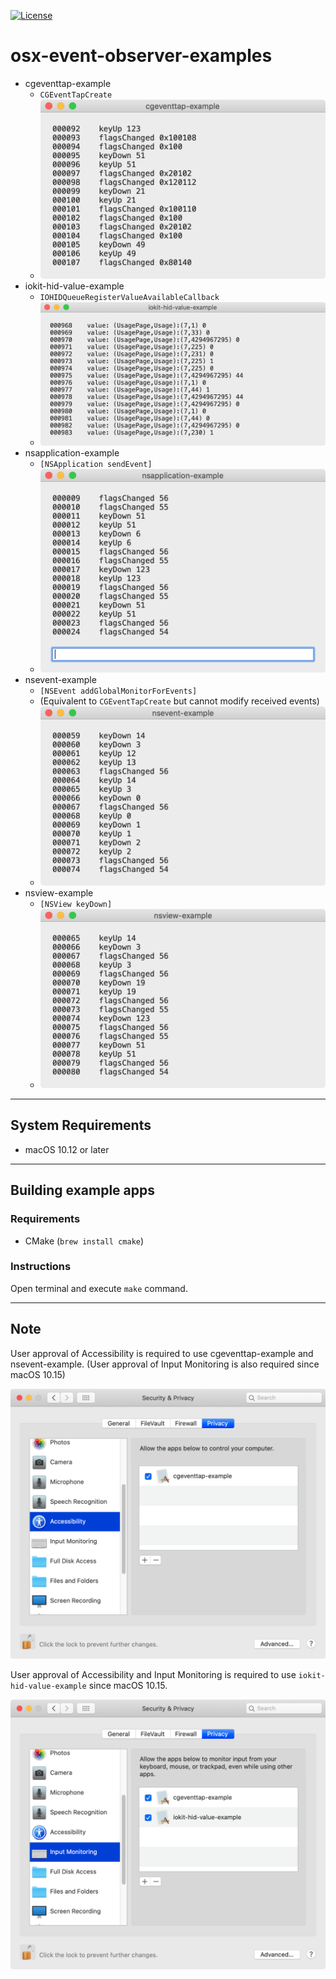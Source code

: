 [![License](https://img.shields.io/badge/license-Public%20Domain-blue.svg)](https://github.com/tekezo/osx-event-observer-examples/blob/master/LICENSE.md)

# osx-event-observer-examples

- cgeventtap-example
  - `CGEventTapCreate`
  - ![cgeventtap-example](docs/images/cgeventtap-example.png)
- iokit-hid-value-example
  - `IOHIDQueueRegisterValueAvailableCallback`
  - ![iokit-hid-value-example](docs/images/iokit-hid-value-example.png)
- nsapplication-example
  - `[NSApplication sendEvent]`
  - ![cgeventtap-example](docs/images/nsapplication-example.png)
- nsevent-example
  - `[NSEvent addGlobalMonitorForEvents]`
  - (Equivalent to `CGEventTapCreate` but cannot modify received events)
  - ![nsevent-example](docs/images/nsevent-example.png)
- nsview-example
  - `[NSView keyDown]`
  - ![nsview-example](docs/images/nsview-example.png)

---

## System Requirements

- macOS 10.12 or later

---

## Building example apps

### Requirements

- CMake (`brew install cmake`)

### Instructions

Open terminal and execute `make` command.

---

## Note

User approval of Accessibility is required to use cgeventtap-example and nsevent-example.
(User approval of Input Monitoring is also required since macOS 10.15)

![processes](docs/images/accessibility.png)

User approval of Accessibility and Input Monitoring is required
to use `iokit-hid-value-example` since macOS 10.15.

![processes](docs/images/input-monitoring.png)
